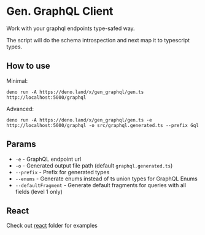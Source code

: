 # Gen. GraphQL Client

Work with your graphql endpoints type-safed way.

The script will do the schema introspection and next map it to typescript types.

## How to use

Minimal:

```
deno run -A https://deno.land/x/gen_graphql/gen.ts http://localhost:5000/graphql
```

Advanced:

```
deno run -A https://deno.land/x/gen_graphql/gen.ts -e http://localhost:5000/graphql -o src/graphql.generated.ts --prefix Gql
```

## Params

- `-e` - GraphQL endpoint url
- `-o` - Generated output file path (default `graphql.generated.ts`)
- `--prefix` - Prefix for generated types
- `--enums` - Generate enums instead of ts union types for GraphQL Enums
- `--defaultFragment` - Generate default fragments for queries with all fields (level 1 only)

## React

Check out [react](./react/) folder for examples
